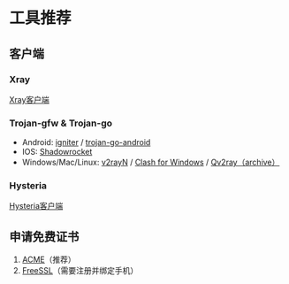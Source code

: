 # 工具推荐

## 客户端

### Xray

[Xray客户端](https://xtls.github.io/links.html#%E5%9B%BE%E5%BD%A2%E5%8C%96%E5%AE%A2%E6%88%B7%E7%AB%AF)

### Trojan-gfw & Trojan-go

- Android: [igniter](https://github.com/trojan-gfw/igniter) / [trojan-go-android](https://github.com/p4gefau1t/trojan-go-android)
- IOS: [Shadowrocket](https://apps.apple.com/us/app/shadowrocket/id932747118)
- Windows/Mac/Linux: [v2rayN](https://github.com/2dust/v2rayN) / [Clash for Windows](https://github.com/Fndroid/clash_for_windows_pkg) / [Qv2ray（archive）](https://github.com/Qv2ray/Qv2ray)

### Hysteria

[Hysteria客户端](https://hysteria.network/zh/docs/installation/)

## 申请免费证书

1. [ACME](https://github.com/acmesh-official/acme.sh)（推荐）
2. [FreeSSL](https://freessl.cn/)（需要注册并绑定手机）


